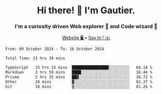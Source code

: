 <h1 align="center">Hi there! 👋 I'm Gautier.</h1>
<h3 align="center">I'm a curiosity driven Web explorer 🚀 and Code wizard 🧙</h3>

<p align="center">
  <a href="https://xisabla.github.io/">Website 🖥️ </a> •
  <a href="mailto:xisabla.dev@gmail.com">Say hi ! ✉️</a>
</p>

<!--START_SECTION:waka-->

```txt
From: 09 October 2024 - To: 16 October 2024

Total Time: 23 hrs 39 mins

TypeScript   15 hrs 33 mins  ████████████████░░░░░░░░░   64.18 %
Markdown     3 hrs 59 mins   ████░░░░░░░░░░░░░░░░░░░░░   16.44 %
Prisma       2 hrs 35 mins   ██▓░░░░░░░░░░░░░░░░░░░░░░   10.72 %
Other        34 mins         ▓░░░░░░░░░░░░░░░░░░░░░░░░   02.37 %
Git          18 mins         ▒░░░░░░░░░░░░░░░░░░░░░░░░   01.26 %
```

<!--END_SECTION:waka-->
